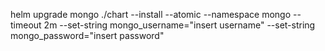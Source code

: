 helm upgrade mongo ./chart --install --atomic --namespace mongo --timeout 2m --set-string mongo_username="insert username" --set-string mongo_password="insert password"